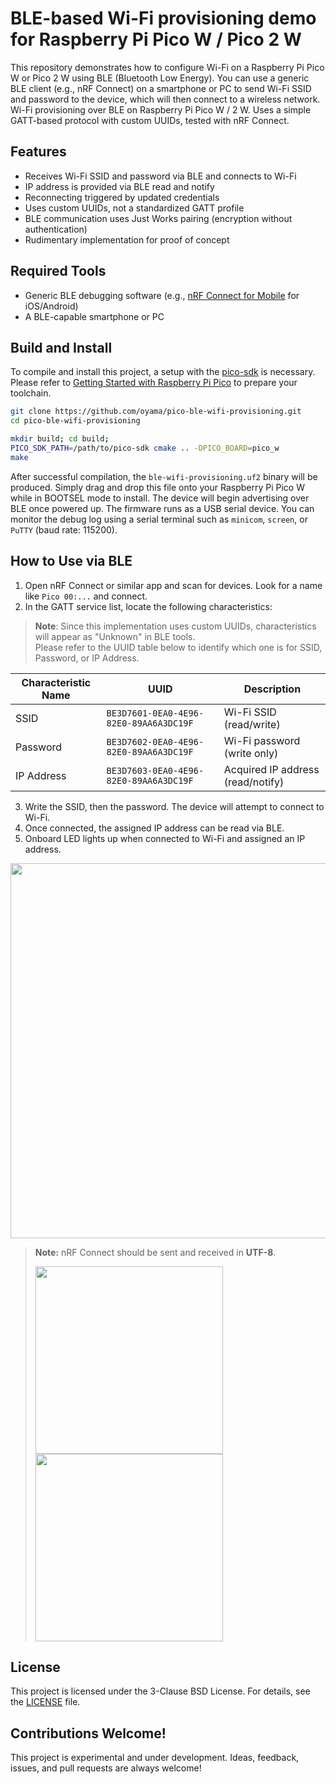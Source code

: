 # BLE-based Wi-Fi provisioning demo for Raspberry Pi Pico W / Pico 2 W

This repository demonstrates how to configure Wi-Fi on a Raspberry Pi Pico W or Pico 2 W using BLE (Bluetooth Low Energy). You can use a generic BLE client (e.g., nRF Connect) on a smartphone or PC to send Wi-Fi SSID and password to the device, which will then connect to a wireless network.
Wi-Fi provisioning over BLE on Raspberry Pi Pico W / 2 W. Uses a simple GATT-based protocol with custom UUIDs, tested with nRF Connect.

## Features

- Receives Wi-Fi SSID and password via BLE and connects to Wi-Fi
- IP address is provided via BLE read and notify
- Reconnecting triggered by updated credentials
- Uses custom UUIDs, not a standardized GATT profile
- BLE communication uses Just Works pairing (encryption without authentication)
- Rudimentary implementation for proof of concept

## Required Tools

- Generic BLE debugging software (e.g., [nRF Connect for Mobile](https://www.nordicsemi.com/Products/Development-tools/nRF-Connect-for-mobile) for iOS/Android)
- A BLE-capable smartphone or PC

## Build and Install

To compile and install this project, a setup with the [pico-sdk](https://github.com/raspberrypi/pico-sdk) is necessary. Please refer to [Getting Started with Raspberry Pi Pico](https://datasheets.raspberrypi.com/pico/getting-started-with-pico.pdf) to prepare your toolchain.

```bash
git clone https://github.com/oyama/pico-ble-wifi-provisioning.git
cd pico-ble-wifi-provisioning

mkdir build; cd build;
PICO_SDK_PATH=/path/to/pico-sdk cmake .. -DPICO_BOARD=pico_w
make
```
After successful compilation, the `ble-wifi-provisioning.uf2` binary will be produced. Simply drag and drop this file onto your Raspberry Pi Pico W while in BOOTSEL mode to install.
The device will begin advertising over BLE once powered up.
The firmware runs as a USB serial device. You can monitor the debug log using a serial terminal such as `minicom`, `screen`, or `PuTTY` (baud rate: 115200).

## How to Use via BLE

1. Open nRF Connect or similar app and scan for devices. Look for a name like `Pico 00:...` and connect.
2. In the GATT service list, locate the following characteristics:

> **Note**: Since this implementation uses custom UUIDs, characteristics will appear as "Unknown" in BLE tools.  
> Please refer to the UUID table below to identify which one is for SSID, Password, or IP Address.

| Characteristic Name | UUID                                   | Description                       |
|---------------------|----------------------------------------|-----------------------------------|
| SSID                | `BE3D7601-0EA0-4E96-82E0-89AA6A3DC19F` | Wi-Fi SSID (read/write)           |
| Password            | `BE3D7602-0EA0-4E96-82E0-89AA6A3DC19F` | Wi-Fi password (write only)       |
| IP Address          | `BE3D7603-0EA0-4E96-82E0-89AA6A3DC19F` | Acquired IP address (read/notify) |

3. Write the SSID, then the password. The device will attempt to connect to Wi-Fi.
4. Once connected, the assigned IP address can be read via BLE.
5. Onboard LED lights up when connected to Wi-Fi and assigned an IP address.

<img width="600" src="https://github.com/user-attachments/assets/3e531891-1d37-45b0-88c0-902c376f5c52" />

> **Note:** nRF Connect should be sent and received in **UTF-8**.
> 
> <img src="https://github.com/user-attachments/assets/6f93441c-f8b3-4805-bc2c-b6a5e4bc41f8" width=300/>
> 
> <img src="https://github.com/user-attachments/assets/61f2fa72-e977-499d-b522-48bc87be769a" width=300/>

## License

This project is licensed under the 3-Clause BSD License. For details, see the [LICENSE](LICENSE.md) file.

## Contributions Welcome!

This project is experimental and under development. Ideas, feedback, issues, and pull requests are always welcome!
